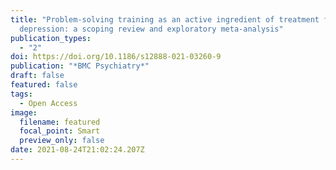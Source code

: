 ```yaml
---
title: "Problem-solving training as an active ingredient of treatment for youth
  depression: a scoping review and exploratory meta-analysis"
publication_types:
  - "2"
doi: https://doi.org/10.1186/s12888-021-03260-9
publication: "*BMC Psychiatry*"
draft: false
featured: false
tags:
  - Open Access
image:
  filename: featured
  focal_point: Smart
  preview_only: false
date: 2021-08-24T21:02:24.207Z
---
```

